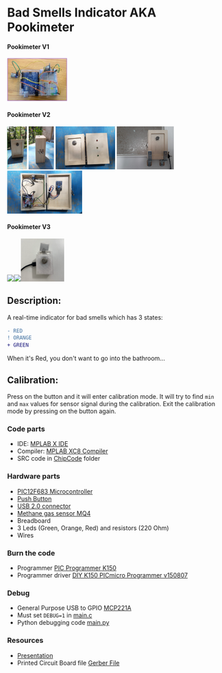 # Bad Smells Indicator AKA Pookimeter
#### Pookimeter V1
<img src="/Resources/v1.jpg" height="100px"/> 

#### Pookimeter V2
<img src="/Resources/v2_1.jpeg" height="100px"/> <img src="/Resources/v2_2.jpeg" height="100px"/> <img src="/Resources/v2_3.jpg" height="100px"/> <img src="/Resources/v2_4.jpg" height="100px"/> <img src="/Resources/v2_5.jpeg" height="100px"/>

#### Pookimeter V3
<img src="/Resources/v3_1.png" height="100px"/><img src="/Resources/v3_2.png" height="100px"/><img src="/Resources/v3_3.png" height="100px"/>

## Description:
A real-time indicator for bad smells which has 3 states:
```diff
- RED
! ORANGE
+ GREEN

```
When it's Red, you don't want to go into the bathroom...

## Calibration:

Press on the button and it will enter calibration mode. 
It will try to find `min` and `max` values for sensor signal during the calibration. 
Exit the calibration mode by pressing on the button again.

### Code parts
  - IDE: [MPLAB X IDE](https://www.microchip.com/en-us/tools-resources/develop/mplab-x-ide)
  - Compiler: [MPLAB XC8 Compiler](https://www.microchip.com/en-us/tools-resources/develop/mplab-xc-compilers)
  - SRC code in [ChipCode](ChipCode) folder
  
### Hardware parts
  - [PIC12F683 Microcontroller](https://ww1.microchip.com/downloads/en/devicedoc/41211d_.pdf)
  - [Push Button](https://www.aliexpress.com/item/1005003400929705.html?spm=a2g0o.order_list.0.0.79b31802wwf9ee)
  - [USB 2.0 connector](https://www.aliexpress.com/item/32265708803.html?spm=a2g0o.order_list.0.0.79b31802wwf9ee)
  - [Methane gas sensor MQ4](https://www.sparkfun.com/datasheets/Sensors/Biometric/MQ-4.pdf)
  - Breadboard
  - 3 Leds (Green, Orange, Red) and resistors (220 Ohm)
  - Wires

### Burn the code
- Programmer [PIC Programmer K150](https://www.ebay.com/itm/PIC-Programmer-K150-USB-Automatic-Microchip-Develop-Microcontroller-ICSP-Cable/252710962515?hash=item3ad6bf4553:g:rG4AAOSw2xRYbh9x) 
- Programmer driver [DIY K150 PICmicro Programmer v150807](https://buyhere22.com/components/k150/) 

### Debug 
- General Purpose USB to GPIO [MCP221A](https://www.adafruit.com/product/4471])
- Must set `DEBUG=1` in [main.c](ChipCode/main.c)
- Python debugging code [main.py](DebugPython/main.py)

### Resources
- [Presentation](https://speakerdeck.com/dgastrin123/mmm-dot-dot-dot-smells-like-chips)
- Printed Circuit Board file [Gerber File](Resources/GerberFile.zip)
